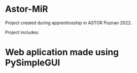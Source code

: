 # Astor-MiR
Project created during apprenticeship in ASTOR Poznan 2022.

Project includes:

# Web aplication made using PySimpleGUI

